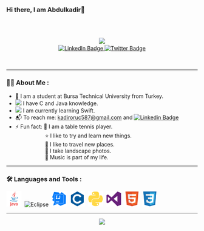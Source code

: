 ### Hi there, I am Abdulkadir👋

<br><br>



<div id="header" align="center">
<img src="https://media.giphy.com/media/zhYSVCirREeIZtONCI/giphy.gif" width="200"/>
</div>




<div id="badges"  align="center">
  <a href="https://www.linkedin.com/in/abdulkadir-oru%C3%A7-6aaa03223/">
    <img src="https://img.shields.io/badge/LinkedIn-black?style=for-the-badge&logo=linkedin&logoColor=white" alt="LinkedIn Badge"/>

  <a href="https://twitter.com/Kadir_587?t=WwHrDKuT-zgtyq2T90LTQw&s=09">
    <img src="https://img.shields.io/badge/Twitter-black?style=for-the-badge&logo=twitter&logoColor=white" alt="Twitter Badge"/>
  </a>
</div>
  <br><br>
  
---
 



### :man_technologist: About Me :
 
  - :school: I am a student at Bursa Technical University from Turkey. 
  - <img src="https://media.giphy.com/media/FLh0clsMqjbLB9jISi/giphy.gif" width="20"> I have C and Java knowledge.
  - <img src="https://media.giphy.com/media/WFZvB7VIXBgiz3oDXE/giphy.gif" width="20">  I am currently learning Swift.
  - 📬 To reach me: kadiroruc587@gmail.com and  [![Linkedin Badge](https://img.shields.io/badge/-LINKEDIN-black?style=flat&logo=Linkedin&logoColor=white)](https://www.linkedin.com/in/abdulkadir-oru%C3%A7-6aaa03223/)
  - ⚡ Fun fact: 🏓 I am a table tennis player. <br>
  &emsp;&emsp;&emsp;&emsp;&emsp;&nbsp;&nbsp;⭐ I like to try and learn new things. <br>
  &emsp;&emsp;&emsp;&emsp;&emsp;&nbsp;&nbsp;🌆 I like to travel new places. <br>
  &emsp;&emsp;&emsp;&emsp;&emsp;&nbsp;&nbsp;🌄 I take landscape photos. <br>
  &emsp;&emsp;&emsp;&emsp;&emsp;&nbsp;&nbsp;🎵 Music is part of my life. <br>
  

---

### :hammer_and_wrench: Languages and Tools :
  <div>
  <img src="https://github.com/devicons/devicon/blob/master/icons/java/java-original-wordmark.svg" title="Java" alt="Java" width="40" height="40"/>&nbsp;
  <img src="https://cdn.cdnlogo.com/logos/e/57/eclipse.svg" title="Eclipse" alt="Eclipse" width="40" height="40"/>&nbsp;
  <img src="https://github.com/devicons/devicon/blob/master/icons/intellij/intellij-plain.svg" title="Intellij Idea" alt="Intellij Idea" width="40" height="40"/>&nbsp;
  <img src="https://github.com/devicons/devicon/blob/master/icons/c/c-plain.svg" title="C" alt="C" width="40" height="40"/>&nbsp;
  <img src="https://github.com/devicons/devicon/blob/master/icons/python/python-plain.svg" title="Python" alt="Python" width="40" height="40"/>&nbsp;
  <img src="https://github.com/devicons/devicon/blob/master/icons/visualstudio/visualstudio-plain.svg" title="VS Code" alt="VS Code" width="40" height="40"/>&nbsp;
  <img src="https://github.com/devicons/devicon/blob/master/icons/html5/html5-original.svg" title="HTML" alt="HTML" width="40" height="40"/>&nbsp;
  <img src="https://github.com/devicons/devicon/blob/master/icons/css3/css3-original.svg" title="CSS" alt="CSS" width="40" height="40"/>&nbsp;
  
 ---

 <div align="center">
  <img src="https://media.giphy.com/media/jdPMeyv9rn0hZHh8n9/giphy.gif" width="450"/>
  </div>
    

  
</div>
